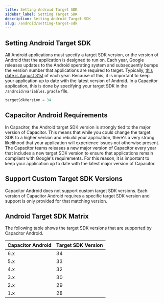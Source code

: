 ```yaml
---
title: Setting Android Target SDK
sidebar_label: Setting Target SDK
description: Setting Android Target SDK
slug: /android/setting-target-sdk
---
```


## Setting Android Target SDK

All Android applications must specify a target SDK version, or the version of Android that the application is designed to run on. Each year, Google releases updates to the Android operating system and subsequently bumps the version number that applications are required to target. Typically, [this date is August 31st](https://support.google.com/googleplay/android-developer/answer/11926878?hl=en) of each year. Because of this, it is important to keep your application up to date with the latest version of Android. In a Capacitor application, this is done by specifying your target SDK in the `/android/variables.gradle` file.

```groovy
targetSdkVersion = 34
```

## Capacitor Android Requirements

In Capacitor, the Android target SDK version is strongly tied to the major version of Capacitor. This means that while you could change the target SDK to a higher version and rebuild your application, there's a very strong likelihood that your application will experience issues not otherwise present. The Capacitor teams releases a new major version of Capacitor every year that includes a new target SDK version to ensure that applications remain compliant with Google's requirements. For this reason, it is important to keep your application up to date with the latest major version of Capacitor.

## Support Custom Target SDK Versions

Capacitor Android does not support custom target SDK versions. Each version of Capacitor Android requires a specific target SDK version and support is only provided for that matching version.

## Android Target SDK Matrix

The following table shows the target SDK versions that are supported by Capacitor Android.

| Capacitor Android | Target SDK Version |
| ----------------- | ------------------ |
| 6.x               | 34                 |
| 5.x               | 33                 |
| 4.x               | 32                 |
| 3.x               | 30                 |
| 2.x               | 29                 |
| 1.x               | 28                 |
